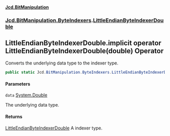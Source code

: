 #### [Jcd.BitManipulation](index.md 'index')
### [Jcd.BitManipulation.ByteIndexers](Jcd.BitManipulation.ByteIndexers.md 'Jcd.BitManipulation.ByteIndexers').[LittleEndianByteIndexerDouble](Jcd.BitManipulation.ByteIndexers.LittleEndianByteIndexerDouble.md 'Jcd.BitManipulation.ByteIndexers.LittleEndianByteIndexerDouble')

## LittleEndianByteIndexerDouble.implicit operator LittleEndianByteIndexerDouble(double) Operator

Converts the underlying data type to the indexer type.

```csharp
public static Jcd.BitManipulation.ByteIndexers.LittleEndianByteIndexerDouble implicit operator LittleEndianByteIndexerDouble(double data);
```
#### Parameters

<a name='Jcd.BitManipulation.ByteIndexers.LittleEndianByteIndexerDouble.op_ImplicitJcd.BitManipulation.ByteIndexers.LittleEndianByteIndexerDouble(double).data'></a>

`data` [System.Double](https://docs.microsoft.com/en-us/dotnet/api/System.Double 'System.Double')

The underlying data type.

#### Returns

[LittleEndianByteIndexerDouble](Jcd.BitManipulation.ByteIndexers.LittleEndianByteIndexerDouble.md 'Jcd.BitManipulation.ByteIndexers.LittleEndianByteIndexerDouble')
A indexer type.